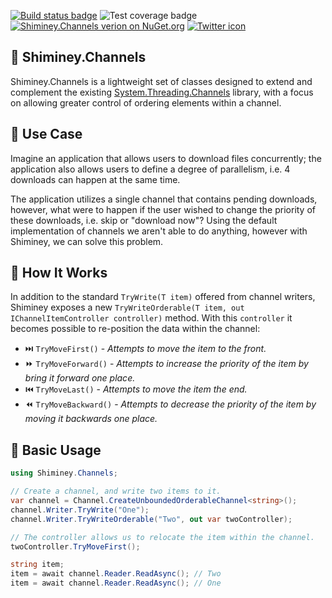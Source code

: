 [![Build status badge](https://github.com/GeekyEggo/Shiminey.Channels/workflows/build/badge.svg)](https://github.com/GeekyEggo/Shiminey.Channels/actions?query=workflow%3Abuild)
![Test coverage badge](https://img.shields.io/endpoint?url=https://gist.githubusercontent.com/geekyeggo/ea47b909ef1163bf584b62b1f80f7496/raw/shiminey.channels-coverage.json)
[![Shiminey.Channels verion on NuGet.org](https://img.shields.io/nuget/v/Shiminey.Channels.svg)](https://www.nuget.org/packages/Shiminey.Channels)
[![Twitter icon](https://img.shields.io/badge/GeekyEggo--brightgreen?style=social&logo=twitter)](https://www.twitter.com/geekyeggo)

## 🧬 Shiminey.Channels

Shiminey.Channels is a lightweight set of classes designed to extend and complement the existing [System.Threading.Channels](https://www.nuget.org/packages/System.Threading.Channels) library, with a focus on allowing greater control of ordering elements within a channel.

## 📝 Use Case

Imagine an application that allows users to download files concurrently; the application also allows users to define a degree of parallelism, i.e. 4 downloads can happen at the same time.

The application utilizes a single channel that contains pending downloads, however, what were to happen if the user wished to change the priority of these downloads, i.e. skip or "download now"? Using the default implementation of channels we aren't able to do anything, however with Shiminey, we can solve this problem.

## 🔀 How It Works

In addition to the standard `TryWrite(T item)` offered from channel writers, Shiminey exposes a new `TryWriteOrderable(T item, out IChannelItemController controller)` method. With this `controller` it becomes possible to re-position the data within the channel:

- ⏭️ `TryMoveFirst()` - _Attempts to move the item to the front._
- ⏩ `TryMoveForward()` - _Attempts to increase the priority of the item by bring it forward one place._
- ⏮️ `TryMoveLast()` - _Attempts to move the item the end._
- ⏪ `TryMoveBackward()` - _Attempts to decrease the priority of the item by moving it backwards one place._

## 🎉 Basic Usage

```csharp
using Shiminey.Channels;

// Create a channel, and write two items to it.
var channel = Channel.CreateUnboundedOrderableChannel<string>();
channel.Writer.TryWrite("One");
channel.Writer.TryWriteOrderable("Two", out var twoController);

// The controller allows us to relocate the item within the channel.
twoController.TryMoveFirst();

string item;
item = await channel.Reader.ReadAsync(); // Two
item = await channel.Reader.ReadAsync(); // One
```